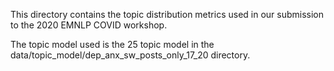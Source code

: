 This directory contains the topic distribution metrics used in our submission to the 2020 EMNLP COVID workshop.

The topic model used is the 25 topic model in the data/topic_model/dep_anx_sw_posts_only_17_20 directory.
